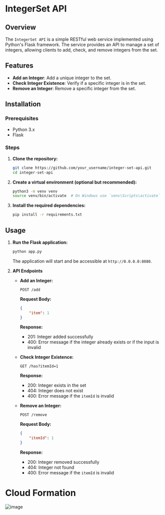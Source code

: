 # IntegerSet API

## Overview

The `IntegerSet API` is a simple RESTful web service implemented using Python's Flask framework. The service provides an API to manage a set of integers, allowing clients to add, check, and remove integers from the set.

## Features

- **Add an Integer**: Add a unique integer to the set.
- **Check Integer Existence**: Verify if a specific integer is in the set.
- **Remove an Integer**: Remove a specific integer from the set.

## Installation

### Prerequisites

- Python 3.x
- Flask

### Steps

1. **Clone the repository:**

    ```sh
    git clone https://github.com/your_username/integer-set-api.git
    cd integer-set-api
    ```

2. **Create a virtual environment (optional but recommended):**

    ```sh
    python3 -m venv venv
    source venv/bin/activate  # On Windows use `venv\Scripts\activate`
    ```

3. **Install the required dependencies:**

    ```sh
    pip install -r requirements.txt
    ```

## Usage

1. **Run the Flask application:**

    ```sh
    python app.py
    ```

   The application will start and be accessible at `http://0.0.0.0:8080`.

2. **API Endpoints**

    - **Add an Integer:**

      ```http
      POST /add
      ```

      **Request Body:**

      ```json
      {
          "item": 1
      }
      ```

      **Response:**

      - 201: Integer added successfully
      - 400: Error message if the integer already exists or if the input is invalid

    - **Check Integer Existence:**

      ```http
      GET /has?itemId=1
      ```

      **Response:**

      - 200: Integer exists in the set
      - 404: Integer does not exist
      - 400: Error message if the `itemId` is invalid

    - **Remove an Integer:**

      ```http
      POST /remove
      ```

      **Request Body:**

      ```json
      {
          "itemId": 1
      }
      ```
      **Response:**

      - 200: Integer removed successfully
      - 404: Integer not found
      - 400: Error message if the `itemId` is invalid
     
# Cloud Formation
![image](https://github.com/user-attachments/assets/941fb947-c198-46d4-b143-446d62b11451)
